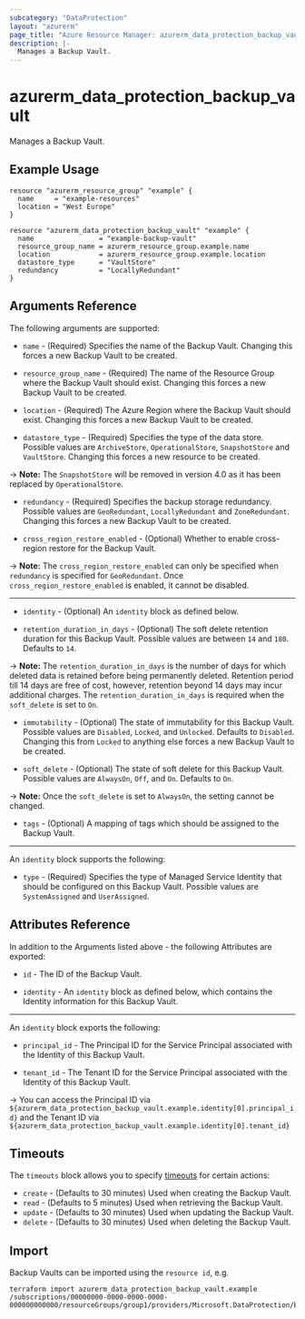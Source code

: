 ```yaml
---
subcategory: "DataProtection"
layout: "azurerm"
page_title: "Azure Resource Manager: azurerm_data_protection_backup_vault"
description: |-
  Manages a Backup Vault.
---
```


# azurerm_data_protection_backup_vault

Manages a Backup Vault.

## Example Usage

```hcl
resource "azurerm_resource_group" "example" {
  name     = "example-resources"
  location = "West Europe"
}

resource "azurerm_data_protection_backup_vault" "example" {
  name                = "example-backup-vault"
  resource_group_name = azurerm_resource_group.example.name
  location            = azurerm_resource_group.example.location
  datastore_type      = "VaultStore"
  redundancy          = "LocallyRedundant"
}
```

## Arguments Reference

The following arguments are supported:

* `name` - (Required) Specifies the name of the Backup Vault. Changing this forces a new Backup Vault to be created.

* `resource_group_name` - (Required) The name of the Resource Group where the Backup Vault should exist. Changing this forces a new Backup Vault to be created.

* `location` - (Required) The Azure Region where the Backup Vault should exist. Changing this forces a new Backup Vault to be created.

* `datastore_type` - (Required) Specifies the type of the data store. Possible values are `ArchiveStore`, `OperationalStore`, `SnapshotStore` and `VaultStore`. Changing this forces a new resource to be created.

-> **Note:** The `SnapshotStore` will be removed in version 4.0 as it has been replaced by `OperationalStore`.

* `redundancy` - (Required) Specifies the backup storage redundancy. Possible values are `GeoRedundant`, `LocallyRedundant` and `ZoneRedundant`. Changing this forces a new Backup Vault to be created.

* `cross_region_restore_enabled` - (Optional) Whether to enable cross-region restore for the Backup Vault.
 
-> **Note:** The `cross_region_restore_enabled` can only be specified when `redundancy` is specified for `GeoRedundant`. Once `cross_region_restore_enabled` is enabled, it cannot be disabled.

---

* `identity` - (Optional) An `identity` block as defined below.

* `retention_duration_in_days` - (Optional) The soft delete retention duration for this Backup Vault. Possible values are between `14` and `180`. Defaults to `14`.

-> **Note:** The `retention_duration_in_days` is the number of days for which deleted data is retained before being permanently deleted. Retention period till 14 days are free of cost, however, retention beyond 14 days may incur additional charges. The `retention_duration_in_days` is required when the `soft_delete` is set to `On`.

* `immutability` - (Optional) The state of immutability for this Backup Vault. Possible values are `Disabled`, `Locked`, and `Unlocked`. Defaults to `Disabled`. Changing this from `Locked` to anything else forces a new Backup Vault to be created.

* `soft_delete` - (Optional) The state of soft delete for this Backup Vault. Possible values are `AlwaysOn`, `Off`, and `On`. Defaults to `On`.

-> **Note:** Once the `soft_delete` is set to `AlwaysOn`, the setting cannot be changed.

* `tags` - (Optional) A mapping of tags which should be assigned to the Backup Vault.

---

An `identity` block supports the following:

* `type` - (Required) Specifies the type of Managed Service Identity that should be configured on this Backup Vault. Possible values are `SystemAssigned` and `UserAssigned`.

## Attributes Reference

In addition to the Arguments listed above - the following Attributes are exported:

* `id` - The ID of the Backup Vault.

* `identity` - An `identity` block as defined below, which contains the Identity information for this Backup Vault.

---

An `identity` block exports the following:

* `principal_id` - The Principal ID for the Service Principal associated with the Identity of this Backup Vault.

* `tenant_id` - The Tenant ID for the Service Principal associated with the Identity of this Backup Vault.

-> You can access the Principal ID via `${azurerm_data_protection_backup_vault.example.identity[0].principal_id}` and the Tenant ID via `${azurerm_data_protection_backup_vault.example.identity[0].tenant_id}`

## Timeouts

The `timeouts` block allows you to specify [timeouts](https://www.terraform.io/language/resources/syntax#operation-timeouts) for certain actions:

* `create` - (Defaults to 30 minutes) Used when creating the Backup Vault.
* `read` - (Defaults to 5 minutes) Used when retrieving the Backup Vault.
* `update` - (Defaults to 30 minutes) Used when updating the Backup Vault.
* `delete` - (Defaults to 30 minutes) Used when deleting the Backup Vault.

## Import

Backup Vaults can be imported using the `resource id`, e.g.

```shell
terraform import azurerm_data_protection_backup_vault.example /subscriptions/00000000-0000-0000-0000-000000000000/resourceGroups/group1/providers/Microsoft.DataProtection/backupVaults/vault1
```
